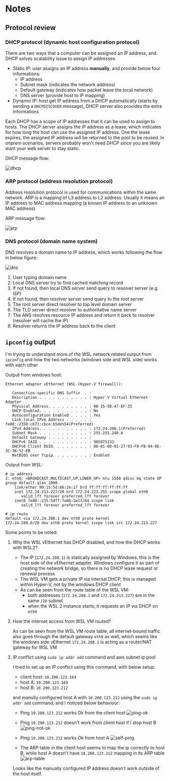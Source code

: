 # Notes

## Protocol review

### DHCP protocol (dynamic host configuration protocol)

There are two ways that a computer can be assigned an IP address, and DHCP solves scalability issue to assign IP addresses
- Static IP: user assigns an IP address **manually**, and provide below four informations:
    - IP address
    - Subnet mask (indicates the network address)
    - Default gateway (indicates how packet leave the local network)
    - DNS server (provide host to IP mapping)
- Dynamic IP: host get IP address from a DHCP automatically (starts by sending a `DHCPDISCOVER` message), DHCP server also provides the extra informations

Each DHCP has a scope of IP addresses that it can be used to assign to hosts. The DHCP server assigns the IP address as a lease, which indicates for how long the host can use the assigned IP address. One the lease expires, the assigned IP address will be returned to the pool to be reused. In onprem scenarios, servers probably won't need DHCP since you are likely want your web server to stay static.

DHCP message flow:

![dhcp](./assets/dhcp.png)

### ARP protocol (address resolution protocol)

Address resolution protocol is used for communications within the same network. ARP is a mapping of L3 address to L2 address. Usually it means an IP address to MAC address mapping (a known IP address to an unknown MAC address)

ARP message flow:

![arp](./assets/arp.png)

### DNS protocol (domain name system)

DNS resolves a domain name to IP address, which works following the flow in below figure:

![dns](./assets/dns.png)

1. User typing domain name
2. Local DNS server try to find cached matching record
3. If not found, then local DNS server send query to resolver server (e.g. ISP)
4. If not found, then resolver server send query to the root server
5. The root server direct resolver to top level domain server
6. The TLD server direct resolver to authoritative name server
7. The ANS resolves resource IP address and return it back to resolver (resolver will cache the IP)
8. Resolver returns the IP address back to the client

## `ipconfig` output

I'm trying to understand more of the WSL network related output from `ipconfig` and how the two networks (windows side and WSL side) works with each other

Output from windows host:
```text
Ethernet adapter vEthernet (WSL (Hyper-V firewall)):

   Connection-specific DNS Suffix  . :
   Description . . . . . . . . . . . : Hyper-V Virtual Ethernet Adapter
   Physical Address. . . . . . . . . : 00-15-5D-47-EF-35
   DHCP Enabled. . . . . . . . . . . : No
   Autoconfiguration Enabled . . . . : Yes
   Link-local IPv6 Address . . . . . : fe80::2358:c671:cbce:b5de%54(Preferred)
   IPv4 Address. . . . . . . . . . . : 172.24.208.1(Preferred)
   Subnet Mask . . . . . . . . . . . : 255.255.240.0
   Default Gateway . . . . . . . . . :
   DHCPv6 IAID . . . . . . . . . . . : 905975133
   DHCPv6 Client DUID. . . . . . . . : 00-01-00-01-27-93-F0-FB-04-0E-3C-3B-52-EB
   NetBIOS over Tcpip. . . . . . . . : Enabled
```

Output from WSL:
```text
# ip address
2: eth0: <BROADCAST,MULTICAST,UP,LOWER_UP> mtu 1500 qdisc mq state UP group default qlen 1000
    link/ether 00:15:5d:86:2e:1f brd ff:ff:ff:ff:ff:ff
    inet 172.24.213.227/20 brd 172.24.223.255 scope global eth0
       valid_lft forever preferred_lft forever
    inet6 fe80::215:5dff:fe86:2e1f/64 scope link
       valid_lft forever preferred_lft forever

# ip route
default via 172.24.208.1 dev eth0 proto kernel
172.24.208.0/20 dev eth0 proto kernel scope link src 172.24.213.227
```

Some points to be noted:
1. Why the WSL vEthernet has DHCP disabled, and how the DHCP works with WSL2?

    - The IP (`172.24.208.1`) is statically assigned by Windows, this is the host side of the vEthernet adapter. Windows configure it as part of creating the network bridge, so there is no DHCP lease request or renewal process
    - The WSL VM gets a private IP via internal DHCP, this is managed within Hyper-V, not by the windows DHCP client
    - As can be seen from the route table of the WSL VM:
        - both addresses (`172.24.208.1` and `172.24.213.227`) are in the same `/20` subnet
        - when the WSL 2 instance starts, it requests an IP via DHCP on `eth0`

2. How the internet access from WSL VM routed?

    As can be seen from the WSL VM route table, all internet-bound traffic also goes through the default gateway `eth0` as well, which seems like the windows side vEthernet `172.24.208.1` is acting as a router/NAT gateway for WSL VM

4. IP conflict using `sudo ip addr add` command and aws subnet ip pool

    I tried to set up an IP conflict using this command, with below setup:
    - client host: `10.200.123.164`
    - host A: `10.200.123.169`
    - host B: `10.200.123.212`
    
    and manully configured host A with `10.200.123.212` using the `sudo ip addr add` command, and I noticed below behaviour:

    - Ping `10.200.123.212` works Ok from the client host
    ![ping-ok](./assets/ping-ok.png)

    - Ping `10.200.123.212` doesn't work from client host if I stop host B
    ![ping-not-ok](./assets/ping-not-ok.png)

    - Ping `10.200.123.212` works Ok from host A
    ![self-ping](./assets/self-ping.png)

    - The ARP table in the client host seems to map the ip correctly to host B, while host A doesn't have `10.200.123.212` mapping in its ARP table
    ![arp-table](./assets/arp-table.png)

    Looks like the manually configured IP address doesn't work outside of the host itself.
